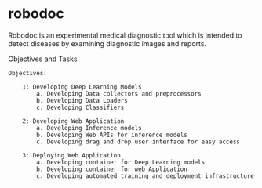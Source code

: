 # robodoc
Robodoc is an experimental medical diagnostic tool which is intended to detect diseases by examining diagnostic images and reports.

Objectives and Tasks

    Objectives:

        1: Developing Deep Learning Models
            a. Developing Data collectors and preprocessors
            b. Developing Data Loaders
            c. Developing Classifiers

        2: Developing Web Application
            a. Developing Inference models
            b. Developing Web APIs for inference models
            c. Developing drag and drop user interface for easy access

        3: Deploying Web Application
            a. Developing container for Deep Learning models
            b. Developing container for web Application
            c. Developing automated training and deployment infrastructure
